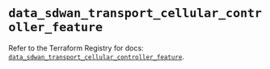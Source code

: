 # `data_sdwan_transport_cellular_controller_feature`

Refer to the Terraform Registry for docs: [`data_sdwan_transport_cellular_controller_feature`](https://registry.terraform.io/providers/ciscodevnet/sdwan/0.8.0/docs/data-sources/transport_cellular_controller_feature).
